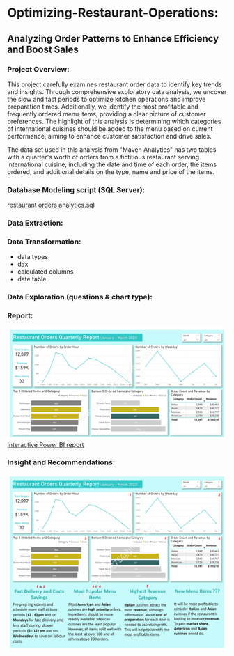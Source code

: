 # Optimizing-Restaurant-Operations:
## Analyzing Order Patterns to Enhance Efficiency and Boost Sales

### Project Overview:
This project carefully examines restaurant order data to identify key trends and insights. Through comprehensive exploratory data analysis, we uncover the slow and fast periods to optimize kitchen operations and improve preparation times. Additionally, we identify the most profitable and frequently ordered menu items, providing a clear picture of customer preferences. The highlight of this analysis is determining which categories of international cuisines should be added to the menu based on current performance, aiming to enhance customer satisfaction and drive sales.

The data set used in this analysis from "Maven Analytics" has two tables with a quarter's worth of orders from a fictitious restaurant serving international cuisine, including the date and time of each order, the items ordered, and additional details on the type, name and price of the items.

### Database Modeling script (SQL Server):
[restaurant orders analytics.sql](https://github.com/jakejosh6751/Optimizing-Restaurant-Operations/blob/main/restaurant%20orders%20analytics.sql)

### Data Extraction:

### Data Transformation:
* data types
* dax
* calculated columns
* date table

### Data Exploration (questions & chart type):

### Report:
![restaurant orders report_1.jpg](https://github.com/jakejosh6751/Optimizing-Restaurant-Operations/blob/main/restaurant%20orders%20report_1.jpg)
[Interactive Power BI report]()

### Insight and Recommendations:
![restaurant orders report_2.jpg](https://github.com/jakejosh6751/Optimizing-Restaurant-Operations/blob/main/restaurant%20orders%20report_2.jpg)


